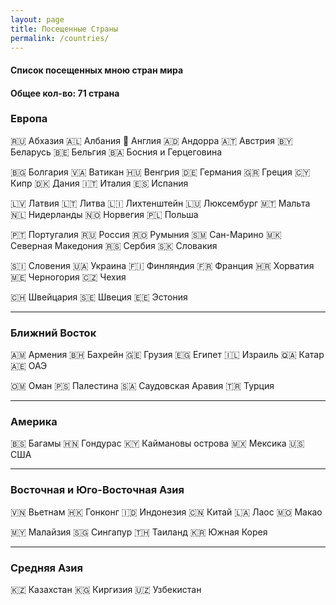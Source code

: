 ```yaml
---
layout: page
title: Посещенные Страны
permalink: /countries/
---
```


#### Список посещенных мною стран мира
#### Общее кол-во: 71 страна


### Европа

🇷🇺 Абхазия 🇦🇱 Албания 🏴󠁧󠁢󠁥󠁮󠁧󠁿 Англия 🇦🇩 Андорра 🇦🇹 Австрия 🇧🇾 Беларусь 🇧🇪 Бельгия 🇧🇦 Босния и Герцеговина 

🇧🇬 Болгария 🇻🇦 Ватикан 🇭🇺 Венгрия 🇩🇪 Германия 🇬🇷 Греция 🇨🇾 Кипр 🇩🇰 Дания 🇮🇹 Италия 🇪🇸 Испания 

🇱🇻 Латвия 🇱🇹 Литва 🇱🇮 Лихтенштейн 🇱🇺 Люксембург 🇲🇹 Мальта 🇳🇱 Нидерланды 🇳🇴 Норвегия 🇵🇱 Польша 

🇵🇹 Португалия 🇷🇺 Россия 🇷🇴 Румыния 🇸🇲 Сан-Марино 🇲🇰 Северная Македония 🇷🇸 Сербия 🇸🇰 Словакия 

🇸🇮 Словения 🇺🇦 Украина 🇫🇮 Финляндия 🇫🇷 Франция 🇭🇷 Хорватия 🇲🇪 Черногория 🇨🇿 Чехия 

🇨🇭 Швейцария 🇸🇪 Швеция 🇪🇪 Эстония

---
### Ближний Восток

🇦🇲 Армения 🇧🇭 Бахрейн 🇬🇪 Грузия 🇪🇬 Египет 🇮🇱 Израиль 🇶🇦 Катар 🇦🇪 ОАЭ 

🇴🇲 Оман 🇵🇸 Палестина 🇸🇦 Саудовская Аравия 🇹🇷 Турция

---

### Америка

🇧🇸 Багамы 🇭🇳 Гондурас 🇰🇾 Каймановы острова 🇲🇽 Мексика 🇺🇸 США

---

### Восточная и Юго-Восточная Азия

🇻🇳 Вьетнам 🇭🇰 Гонконг 🇮🇩 Индонезия 🇨🇳 Китай 🇱🇦 Лаос 🇲🇴 Макао 

🇲🇾 Малайзия 🇸🇬 Сингапур 🇹🇭 Таиланд 🇰🇷 Южная Корея

---

### Средняя Азия

🇰🇿 Казахстан 🇰🇬 Киргизия 🇺🇿 Узбекистан
